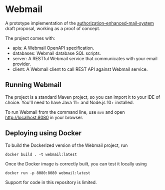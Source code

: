 # Webmail
A prototype implementation of the [authorization-enhanced-mail-system][1] draft proposal, working as a proof of concept.

The project comes with:

* apis: A Webmail OpenAPI specification.
* databases: Webmail database SQL scripts.
* server: A RESTful Webmail service that communicates with your email provider.
* client: A Webmail client to call REST API against Webmail service.

## Running Webmail

The project is a standard Maven project, so you can import it to your IDE of choice. You'll need to have Java 11+ and Node.js 10+ installed.

To run Webmail from the command line, use `mvn` and open [http://localhost:8080](http://localhost:8080) in your browser.

## Deploying using Docker

To build the Dockerized version of the Webmail project, run

```
docker build . -t webmail:latest
```

Once the Docker image is correctly built, you can test it locally using

```
docker run -p 8080:8080 webmail:latest
```

Support for code in this repository is limited.

[1]: https://github.com/uma-email/proposal
